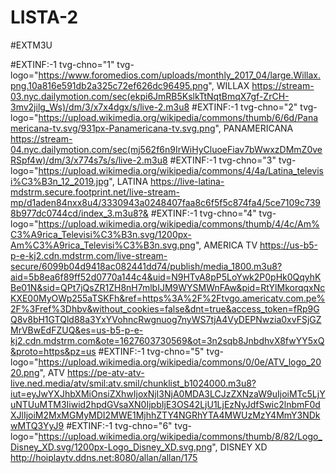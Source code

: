 # LISTA-2

#EXTM3U

#EXTINF:-1 tvg-chno="1" tvg-logo="https://www.foromedios.com/uploads/monthly_2017_04/large.Willax.png.10a816e591db2a325c72ef626dc96495.png", WILLAX
https://stream-03.nyc.dailymotion.com/sec(ekpi6JmRB5KslkTtNqtBmqX7gf-ZrCH-3mv2jilg_Ws)/dm/3/x7x4dgx/s/live-2.m3u8
#EXTINF:-1 tvg-chno="2" tvg-logo="https://upload.wikimedia.org/wikipedia/commons/thumb/6/6d/Panamericana-tv.svg/931px-Panamericana-tv.svg.png", PANAMERICANA
https://stream-04.nyc.dailymotion.com/sec(mj562f6n9IrWiHyCluoeFiav7bWwxzDMmZ0veRSpf4w)/dm/3/x774s7s/s/live-2.m3u8
#EXTINF:-1 tvg-chno="3" tvg-logo="https://upload.wikimedia.org/wikipedia/commons/4/4a/Latina_televisi%C3%B3n_12_2019.jpg", LATINA
https://live-latina-mdstrm.secure.footprint.net/live-stream-mp/d1aden84nxx8u4/3330943a0248407faa8c6f5f5c874fa4/5ce7109c7398b977dc0744cd/index_3.m3u8?&
#EXTINF:-1 tvg-chno="4" tvg-logo="https://upload.wikimedia.org/wikipedia/commons/thumb/4/4c/Am%C3%A9rica_Televisi%C3%B3n.svg/1200px-Am%C3%A9rica_Televisi%C3%B3n.svg.png", AMERICA TV
https://us-b5-p-e-kj2.cdn.mdstrm.com/live-stream-secure/6099b04d9418ac082441dd74/publish/media_1800.m3u8?aid=5b8ea6f89ff52d0770a144c4&uid=N9HTvA8pP5LoYwk2P0pHk0QqyhKBe01N&sid=QPt7jQsZR1ZH8nH7mlbIJM9WYSMWnFAw&pid=RtYlMkorqqxNcKXE00MyOWp255aTSKFh&ref=https%3A%2F%2Ftvgo.americatv.com.pe%2F%3Fref%3Dhbv&without_cookies=false&dnt=true&access_token=fRp9GQ8v8bH1GTQld88a3YxYVohncRwgnuog7nyWS7tjA4VyDEPNwzia0xvFSjGZMrVBwEdFZUQ&es=us-b5-p-e-kj2.cdn.mdstrm.com&ote=1627603730569&ot=3n2sqb8JnbdhvX8fwYY5xQ&proto=https&pz=us
#EXTINF:-1 tvg-chno="5" tvg-logo="https://upload.wikimedia.org/wikipedia/commons/0/0e/ATV_logo_2020.png", ATV
https://pe-atv-atv-live.ned.media/atv/smil:atv.smil/chunklist_b1024000.m3u8?iut=eyJwYXJhbXMiOnsiZXhwIjoxNjI3NjA0MDA3LCJzZXNzaW9uIjoiMTc5LjYuNTUuMTM3Iiwid2hpdGVsaXN0IjpbIjE3OS42LjU1LjEzNyJdfSwic2lnbmF0dXJlIjoiM2MxMGMyMDI2MWE1MjhhZTY4NGRhYTA4MWUzMzY4MmY3NDkwMTQ3YyJ9
#EXTINF:-1 tvg-chno="6" tvg-logo="https://upload.wikimedia.org/wikipedia/commons/thumb/8/82/Logo_Disney_XD.svg/1200px-Logo_Disney_XD.svg.png", DISNEY XD
http://hoiplaytv.ddns.net:8080/allan/allan/175
